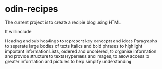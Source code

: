 # odin-recipes
The current project is to create a recipie blog using HTML


It will include: 

Heading and sub headings to represent key concepts and ideas
Paragraphs to seperate large bodies of texts
Italics and bold phrases to highlight important information
Lists, ordered and unordered, to organise information and provide structure to texts
Hyperlinks and images, to allow access to greater information and pictures to help simplify understanding

